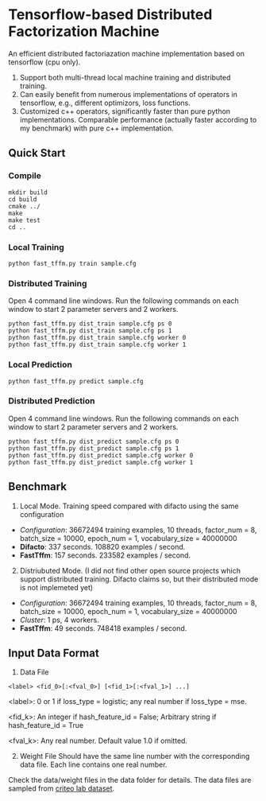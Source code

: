 # Tensorflow-based Distributed Factorization Machine
An efficient distributed factoriazation machine implementation based on tensorflow (cpu only).

1. Support both multi-thread local machine training and distributed training.
2. Can easily benefit from numerous implementations of operators in tensorflow, e.g., different optimizors, loss functions.
3. Customized c++ operators, significantly faster than pure python implementations. Comparable performance (actually faster according to my benchmark) with pure c++ implementation.

## Quick Start
### Compile
```
mkdir build
cd build
cmake ../
make
make test
cd ..
```
### Local Training
```
python fast_tffm.py train sample.cfg
```
### Distributed Training
Open 4 command line windows. Run the following commands on each window to start 2 parameter servers and 2 workers.
```
python fast_tffm.py dist_train sample.cfg ps 0
python fast_tffm.py dist_train sample.cfg ps 1
python fast_tffm.py dist_train sample.cfg worker 0
python fast_tffm.py dist_train sample.cfg worker 1
```
### Local Prediction
```
python fast_tffm.py predict sample.cfg
```
### Distributed Prediction
Open 4 command line windows. Run the following commands on each window to start 2 parameter servers and 2 workers.
```
python fast_tffm.py dist_predict sample.cfg ps 0
python fast_tffm.py dist_predict sample.cfg ps 1
python fast_tffm.py dist_predict sample.cfg worker 0
python fast_tffm.py dist_predict sample.cfg worker 1
```
## Benchmark

1. Local Mode. Training speed compared with difacto using the same configuration

  + *Configuration*: 36672494 training examples, 10 threads, factor_num = 8, batch_size = 10000, epoch_num = 1, vocabulary_size = 40000000
  + **Difacto**: 337 seconds. 108820 examples / second.
  + **FastTffm**: 157 seconds. 233582 examples / second.
  
2. Distriubuted Mode. (I did not find other open source projects which support distributed training. Difacto claims so, but their distributed mode is not implemeted yet)
  + *Configuration*: 36672494 training examples, 10 threads, factor_num = 8, batch_size = 10000, epoch_num = 1, vocabulary_size = 40000000
  + *Cluster*: 1 ps, 4 workers.
  + **FastTffm**: 49 seconds. 748418 examples / second.
  
## Input Data Format
1. Data File
  ```
  <label> <fid_0>[:<fval_0>] [<fid_1>[:<fval_1>] ...]
  ```
  \<label\>: 0 or 1 if loss_type = logistic; any real number if loss_type = mse.

  \<fid_k\>: An integer if hash_feature_id = False; Arbitrary string if hash_feature_id = True

  \<fval_k\>: Any real number. Default value 1.0 if omitted.

2. Weight File
  Should have the same line number with the corresponding data file. Each line contains one real number.

Check the data/weight files in the data folder for details. The data files are sampled from [criteo lab dataset](http://labs.criteo.com/tag/dataset/).
